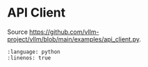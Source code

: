 # API Client

Source <https://github.com/vllm-project/vllm/blob/main/examples/api_client.py>.

```{literalinclude} ../../../../examples/api_client.py
:language: python
:linenos: true
```
